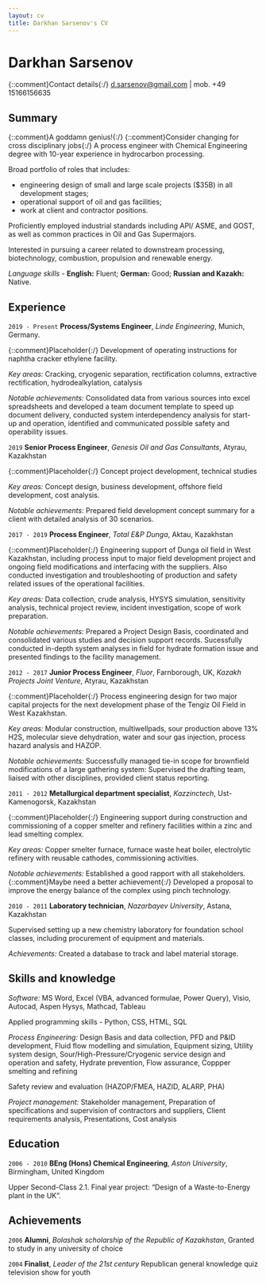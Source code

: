 ```yaml
---
layout: cv
title: Darkhan Sarsenov's CV
---
```

# Darkhan Sarsenov

{::comment}Contact details{:/}
d.sarsenov@gmail.com | mob. +49 15166156635 


## Summary
{::comment}A goddamn genius!{:/}
{::comment}Consider changing for cross disciplinary jobs{:/}
A  process  engineer  with  Chemical  Engineering  degree  with  10-year experience in hydrocarbon processing. 

Broad portfolio of roles that includes:

- engineering design of small and large scale projects ($35B) in all development stages;
- operational support of oil and gas facilities;
- work at client and contractor positions.

Proficiently employed industrial standards including API/ ASME, and GOST, as well as common practices in Oil and Gas Supermajors.

Interested in pursuing a career related to downstream processing, biotechnology, combustion, propulsion and renewable energy.

*Language skills* - **English:** Fluent; **German:** Good; **Russian and Kazakh:** Native.

## Experience

`2019 - Present`
**Process/Systems Engineer**, *Linde Engineering*, Munich, Germany.

{::comment}Placeholder{:/}
Development of operating instructions for naphtha cracker ethylene facility.

*Key areas:* Cracking, cryogenic separation, rectification columns, extractive rectification, hydrodealkylation, catalysis

*Notable achievements:* Consolidated data from various sources into excel spreadsheets and developed a team document template to speed up document delivery, conducted system interdependency analysis for start-up and operation, identified and communicated possible safety and operability issues.

`2019`
**Senior Process Engineer**, *Genesis Oil and Gas Consultants*, Atyrau, Kazakhstan

{::comment}Placeholder{:/}
Concept project development, technical studies

*Key areas:* Concept design, business development, offshore field development, cost analysis.

*Notable achievements*: Prepared field development concept summary for a client with detailed analysis of 30 scenarios. 

`2017 - 2019`
**Process Engineer**, *Total E&P Dunga*, Aktau, Kazakhstan

{::comment}Placeholder{:/}
Engineering support of Dunga oil field in West Kazakhstan, including process input to major field development project and ongoing field modifications and interfacing with the suppliers. Also conducted investigation and troubleshooting of production and safety related issues of the operational facilities.

*Key areas:* Data collection, crude analysis, HYSYS simulation, sensitivity analysis, technical project review, incident investigation, scope of work preparation.

*Notable achievements:* Prepared a Project Design Basis, coordinated and consolidated various studies and decision support records. Sucessfully conducted in-depth system analyses in field for hydrate formation issue and presented findings to the facility management.

`2012 - 2017`
**Junior Process Engineer**, *Fluor*, Farnborough, UK, *Kazakh Projects Joint Venture*, Atyrau, Kazakhstan

{::comment}Placeholder{:/}
Process engineering design for two major capital projects for the next development phase of the Tengiz Oil Field in West Kazakhstan.

*Key areas:* Modular construction, multiwellpads, sour production above 13% H2S, molecular sieve dehydration, water and sour gas injection, process hazard analysis and HAZOP.

*Notable achievements:* Successfully managed tie-in scope for brownfield modifications of a large gathering system: Supervised the drafting team, liaised with other disciplines, provided client status reporting.

`2011 - 2012`
**Metallurgical department specialist**, *Kazzinctech*, Ust-Kamenogorsk, Kazakhstan

{::comment}Placeholder{:/}
Engineering support during construction and commissioning of a copper smelter and refinery facilities within a zinc and lead smelting complex.

*Key areas:* Copper smelter furnace, furnace waste heat boiler, electrolytic refinery with reusable cathodes, commissioning activities.

*Notable achievements:* Established a good rapport with all stakeholders. {::comment}Maybe need a better achievement{:/}
Developed a proposal to improve the energy balance of the complex using pinch technology.

`2010 - 2011`
**Laboratory technician**, *Nazarbayev University*, Astana, Kazakhstan

Supervised setting up a new chemistry laboratory for foundation school classes, including procurement of equipment and materials.

*Achievements:* Created a database to track and label material storage.


## Skills and knowledge

*Software:* MS Word, Excel (VBA, advanced formulae, Power Query), Visio, Autocad, Aspen Hysys, Mathcad, Tableau

Applied programming skills - Python, CSS, HTML, SQL

*Process Engineering:* Design Basis and data collection, PFD and P&ID development, Fluid flow modelling and simulation, Equipment sizing, Utility system design, Sour/High-Pressure/Cryogenic service design and operation and safety, Hydrate prevention, Flow assurance, Coppper smelting and refining

Safety review and evaluation (HAZOP/FMEA, HAZID, ALARP, PHA)

*Project management:* Stakeholder management, Preparation of specifications and supervision of contractors and suppliers, Client requirements analysis, Presentations, Cost analysis

## Education
`2006 - 2010` 
**BEng (Hons) Chemical Engineering**, *Aston University*, Birmingham, United Kingdom

Upper Second-Class 2.1. Final year project: “Design of a Waste-to-Energy plant in the UK”. 

## Achievements

`2006`
**Alumni**, *Bolashak scholarship of the Republic of Kazakhstan*, Granted to study in any university of choice

`2004`
**Finalist**, *Leader of the 21st century* Republican general knowledge quiz television show for youth
